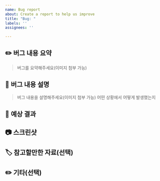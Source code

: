 ```yaml
---
name: Bug report
about: Create a report to help us improve
title: "Bug: "
labels: ''
assignees: ''

---
```


## ✏️ 버그 내용 요약

> 버그를 요약해주세요(이미지 첨부 가능)

## 📝 버그 내용 설명

> 버그 내용을 설명해주세요(이미지 첨부 가능)
> 어떤 상황에서 어떻게 발생했는지

## 📝 예상 결과

>

## 📷 스크린샷

>

## 🏷️ 참고할만한 자료(선택)

## ✏️ 기타(선택)
